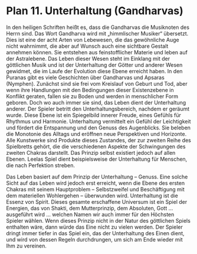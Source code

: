 # Plan 11. Unterhaltung (Gandharvas)

In den heiligen Schriften heißt es, dass die Gandharvas die Musiknoten des Herrn sind. Das Wort Gandharva wird mit „himmlischer Musiker“ übersetzt. Dies ist eine der acht Arten von Lebewesen, die das gewöhnliche Auge nicht wahrnimmt, die aber auf Wunsch auch eine sichtbare Gestalt annehmen können. Sie entstehen aus feinstofflicher Materie und leben auf der Astralebene. Das Leben dieser Wesen steht im Einklang mit der göttlichen Musik und ist der Unterhaltung der Götter und anderer Wesen gewidmet, die im Laufe der Evolution diese Ebene erreicht haben. In den Puranas gibt es viele Geschichten über Gandharvas und Apsaras (Nymphen). Zunächst sind sie frei vom Kreislauf von Geburt und Tod, aber wenn ihre Handlungen mit den Bedingungen dieser Existenzebene in Konflikt geraten, fallen sie zu Boden und werden in menschlicher Form geboren. Doch wo auch immer sie sind, das Leben dient der Unterhaltung anderer. Der Spieler betritt den Unterhaltungsbereich, nachdem er geräumt wurde. Diese Ebene ist ein Spiegelbild innerer Freude, eines Gefühls für Rhythmus und Harmonie. Unterhaltung vermittelt ein Gefühl der Leichtigkeit und fördert die Entspannung und den Genuss des Augenblicks. Sie beleben die Monotonie des Alltags und eröffnen neue Perspektiven und Horizonte. Alle Kunstwerke sind Produkte dieses Zustandes, der zur zweiten Reihe des Spielbretts gehört, die die verschiedenen Aspekte der Schwingungen des zweiten Chakras darstellt. Das Prinzip selbst existiert jedoch auf allen Ebenen. Leelas Spiel dient beispielsweise der Unterhaltung für Menschen, die nach Perfektion streben.

Das Leben basiert auf dem Prinzip der Unterhaltung – Genuss. Eine solche Sicht auf das Leben wird jedoch erst erreicht, wenn die Ebene des ersten Chakras mit seinem Hauptproblem – Selbstzweifel und Beschäftigung mit dem materiellen Wohlergehen – überwunden wird. Unterhaltung ist die Essenz von Spirit. Dieses gesamte erschaffene Universum ist ein Spiel der Energien, das von Shakti, dem Mutterprinzip, dem Absoluten, Gott … ausgeführt wird … welchen Namen wir auch immer für den Höchsten Spieler wählen. Wenn dieses Prinzip nicht in der Natur des göttlichen Spiels enthalten wäre, dann würde das Eine nicht zu vielen werden. Der Spieler dringt immer tiefer in das Spiel ein, das der Unterhaltung des Einen dient, und wird von dessen Regeln durchdrungen, um sich am Ende wieder mit Ihm zu vereinen.
